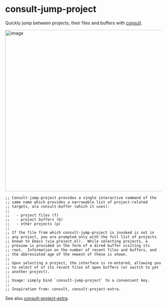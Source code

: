 # consult-jump-project

Quickly jump between projects, their files and buffers with [consult](https://github.com/minad/consult).

<img width="520" alt="image" src="https://user-images.githubusercontent.com/93749/163687169-f244d194-84af-41c5-8214-75d846c8c65b.png">

```elisp
;; Consult-jump-project provides a single interactive command of the
;; same name which provides a narrowable list of project-related
;; targets, ala consult-buffer (which it uses):
;; 
;;   - project files (f)
;;   - project buffers (b)
;;   - other projects (p)
;;
;; If the file from which consult-jump-project is invoked is not in
;; any project, you are prompted only with the full list of projects
;; known to Emacs (via project.el).  While selecting projects, a
;; preview is provided in the form of a dired buffer visiting its
;; root.  Information on the number of recent files and buffers, and
;; the abbreviated age of the newest of these is shown.
;;
;; Upon selecting a project, the interface is re-entered, allowing you
;; to select of of its recent files of open buffers (or switch to yet
;; another project).
;;
;; Usage: simply bind `consult-jump-project` to a convenient key.
;;
;; Inspiration from: consult, consult-project-extra.
```

See also [consult-project-extra](https://github.com/Qkessler/consult-project-extra).
